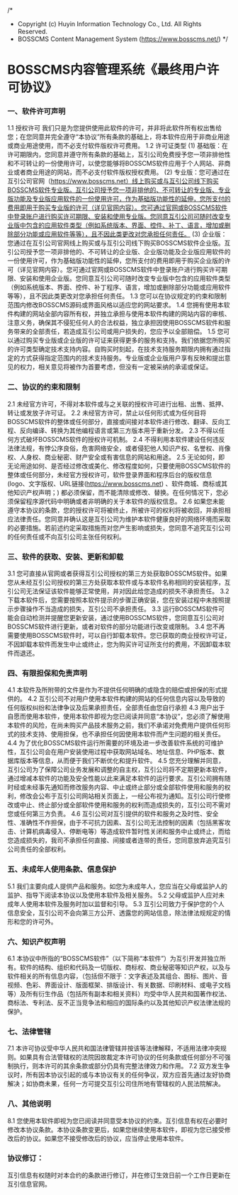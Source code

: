 /*
 * Copyright (c) Huyin Information Technology Co., Ltd. All Rights Reserved.
 * BOSSCMS Content Management System (https://www.bosscms.net/)
 */
# BOSSCMS内容管理系统《最终用户许可协议》

### 一、软件许可声明

1.1 授权许可
我们只是为您提供使用此软件的许可，并非将此软件所有权出售给您；在您同意并完全遵守“本协议”所有条款的基础上，将本软件应用于非商业用途或商业用途使用，而不必支付软件版权许可费用。
1.2 许可证类型
(1) 基础版：在许可期限内，您同意并遵守所有条款的基础上，互引公司免费授予您一项非排他性和不可转让的一份使用许可，以使您能够将BOSSCMS软件应用于个人网站、非商业或者商业用途的网站，而不必支付软件版权授权费用。
(2) 专业版：您可通过在互引公司官网（https://www.bosscms.net）线上购买或与互引公司线下购买BOSSCMS软件专业版。互引公司授予您一项非排他的、不可转让的专业版、专业版功能及专业版应用软件的一份使用许可，作为基础版功能性的延伸，您所支付的费用即用于购买专业版的许可（详见官网内容）。您可通过官网或BOSSCMS软件中登录账户进行购买许可期限、安装和使用专业版。您同意互引公司可随时改变专业版中包含的应用软件类型（例如系统版本、界面、控件、补丁、语言，增加或删除部分功能或应用软件等等），且不因此类更改对您承担任何责任。
(3) 企业版：您通过在互引公司官网线上购买或与互引公司线下购买BOSSCMS软件企业版。互引公司授予您一项非排他的、不可转让的企业版、企业版功能及企业版应用软件的一份使用许可，作为基础版功能性的延伸，您所支付的费用即用于购买企业版的许可（详见官网内容）。您可通过官网或BOSSCMS软件中登录账户进行购买许可期限、安装和使用企业版。您同意互引公司可随时改变专业版中包含的应用软件类型（例如系统版本、界面、控件、补丁程序、语言，增加或删除部分功能或应用软件等等），且不因此类更改对您承担任何责任。
1.3 您可以在协议规定的约束和限制范围内修改BOSSCMS源码或界面风格以适应您的网站要求。
1.4 您拥有使用本软件构建的网站全部内容所有权，并独立承担与使用本软件构建的网站内容的审核、注意义务，确保其不侵犯任何人的合法权益，独立承担因使用BOSSCMS软件和服务带来的全部责任，若造成互引公司或用户损失的，您应予以全部赔偿。
1.5 您可以通过购买专业版或企业版的许可证来获得更多的服务和支持。我们依据您所购买的许可类型确定技术支持内容。自购买时刻起，在技术支持服务期限内拥有通过指定的方式获得指定范围内的技术支持服务。专业版或企业版用户享有反映和提出意见的权力，相关意见将被作为首要考虑，但没有一定被采纳的承诺或保证。

### 二、协议的约束和限制

2.1 未经官方许可，不得对本软件或与之关联的授权许可进行出租、出售、抵押、转让或发放子许可证。
2.2 未经官方许可，禁止以任何形式或为任何目将BOSSCMS软件的整体或任何部分，直接或间接对本软件进行修改、翻译、反向工程、反向编译、转换为其他编程语言或第三方版本用于重新分发。
2.3 不得以任何方式破坏BOSSCMS软件的授权许可机制。
2.4 不得利用本软件建设任何违反法律法规，有悖公序良俗，危害网络安全，或者侵犯他人知识产权、名誉权、肖像权、人身权、商业秘密、财产安全或有害信息的网站和用途。
2.5 无论如何，即无论用途如何、是否经过修改或美化、修改程度如何，只要使用BOSSCMS软件的整体或任何部分，未经官方授权许可，软件登录界面和程序后台的版权信息(logo、文字版权、URL链接(https://www.bosscms.net) 、软件商城、商标或其他知识产权声明；) 都必须保留，而不能清除或修改、替换。在任何情况下，您必须保留程序源代码中明确或者非明确的关于本软件的版权信息。
2.6 如果您未能遵守本协议的条款，您的授权许可将被终止，所被许可的权利将被收回，并承担相应法律责任。您同意并确认这是互引公司为维护本软件健康良好的网络环境而采取的必要措施。若前述约定采取措施而对您产生影响或损失，您同意不追究互引公司的任何责任或不向互引公司主张任何权利。

### 三、软件的获取、安装、更新和卸载

3.1 您可直接从官网或者获得互引公司授权的第三方处获取BOSSCMS软件。如果您从未经互引公司授权的第三方处获取本软件或与本软件名称相同的安装程序，互引公司无法保证该软件能够正常使用，并对因此给您造成的损失不承担责任。
3.2 下载本软件后，您需要按照本软件提示的步骤正确安装，您在安装过程中未按照提示步骤操作不当造成的损失，互引公司不承担责任。
3.3 运行BOSSCMS软件可能会⾃动检测并提醒您更新安装，通过使用BOSSCMS软件，您同意互引公司对BOSSCMS软件进行更新，或者对软件的部分功能进行改变或限制。
3.4 您不再需要使用BOSSCMS软件时，可以自行卸载本软件。您已获取的商业授权许可证，不因卸载本软件而发生中止或终止，您为购买许可证所支付的费用，不因卸载本软件而退还。

### 四、有限担保和免责声明

4.1 本软件及所附带的文件是作为不提供任何明确的或隐含的赔偿或担保的形式提供的。
4.2 互引公司不对用户使用本软件构建的网站的任何信息内容以及导致的任何版权纠纷和法律争议及后果承担责任，全部责任由您自行承担
4.3 用户出于自愿而使用本软件，使用本软件即视为您已阅读并同意“本协议”，您必须了解使用本软件的风险，在尚未购买产品技术服务之前，我们不承诺对免费用户提供任何形式的技术支持、使用担保，也不承担任何因使用本软件而产生问题的相关责任。
4.4 为了优化BOSSCMS软件运行所需要的环境及进一步改善软件系统的可维护性，互引公司会在用户安装使用过程中获取网站域名、地址信息、PHP版本、数据库版本等信息，从而便于我们不断优化和提升软件。
4.5 您充分理解并同意，互引公司为了保障公司业务发展和调整的自主权，互引公司将不定期更新本软件，通过增减本软件的功能及安全性能以此来满足本软件的运行要求。互引公司拥有随时经或未经事先通知而修改服务内容、中止或终止部分或全部软件使用和服务的权利，修改会公布于互引公司网站相关页面上，一经公布视为通知。互引公司行使修改或中止、终止部分或全部软件使用和服务的权利而造成损失的，互引公司不需对您或任何第三方负责。
4.6 互引公司对互引提供的软件和服务之及时性、安全性、准确性不作担保，由于不可抗力因素、互引公司无法控制的因素（包括黑客攻击、计算机病毒侵入、停断电等）等造成软件暂时性关闭和服务中止或终止，而给您造成损失的，我司不承担任何直接、间接或者连带的责任，您同意放弃追究互引公司责任的全部权利。  

### 五、未成年人使用条款、信息保护

5.1 我们主要向成人提供产品和服务。如您为未成年人，您应当在父母或监护人的监护、指导下阅读本协议以及使用本软件及相关服务。
5.2 父母或监护人应对未成年人使用本软件及服务时加以监督和引导。
5.3 互引公司致力于保护您的个人信息安全，互引公司不会向第三方公开、透露您的网站信息，除法律法规规定的情形和您的许可外。

### 六、知识产权声明

6.1 本协议中所指的“BOSSCMS软件”（以下简称“本软件”）为互引开发并独立所有。软件的结构、组织和代码及一切版权、商标权、商业秘密等知识产权，以及与软件相关的所有信息内容，（包括但不限于：文字表述及其组合、图标、图片、音视频、色彩、界面设计、版面框架、排版设计、有关数据、印刷材料、或电子文档等）及所有衍生作品（包括所有副本和相关资料）均受中华人民共和国著作权法、商标法、专利法、反不正当竞争法和相应的国际条约以及其他知识产权法律法规的保护。

### 七、法律管辖

7.1 本许可协议受中华人民共和国法律管辖并按该等法律解释，不适用法律冲突规则。如果具有合法管辖权的法院因故裁定本许可协议的任何条款或任何部分不可强制执行，则本许可的其余条款或部分仍具有完整法律效力和作用。
7.2 双方发生争议时，所有因本协议引起的或与本协议有关的任何争议，双方应首先通过友好协商解决；如协商未果，任何一方可提交互引公司住所地有管辖权的人民法院解决。

### 八、其他说明

8.1 您使用本软件即视为您已阅读并同意受本协议的约束。互引信息有权在必要时修改本协议条款。本协议条款变更后，如果您继续使用本软件，即视为您已接受修改后的协议。如果您不接受修改后的协议，应当停⽌使用本软件。

### 协议修订：

互引信息有权随时对本合约的条款进行修订，并在修订生效日前一个工作日更新在互引信息官网。